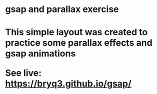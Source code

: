 <h1>gsap and parallax exercise<h1>

<p>This simple layout was created to practice some parallax effects and gsap animations</p>

See live: https://bryq3.github.io/gsap/
